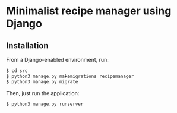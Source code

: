 # Minimalist recipe manager using Django

## Installation
From a Django-enabled environment, run:
```sh
$ cd src
$ python3 manage.py makemigrations recipemanager
$ python3 manage.py migrate
```
Then, just run the application:
```sh
$ python3 manage.py runserver
```
